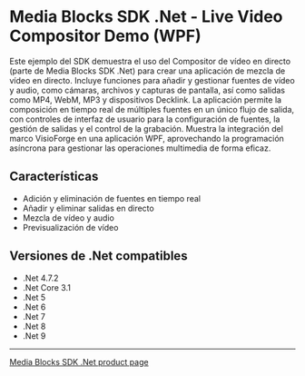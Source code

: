 # Media Blocks SDK .Net - Live Video Compositor Demo (WPF)

Este ejemplo del SDK demuestra el uso del Compositor de vídeo en directo (parte de Media Blocks SDK .Net) para crear una aplicación de mezcla de vídeo en directo. Incluye funciones para añadir y gestionar fuentes de vídeo y audio, como cámaras, archivos y capturas de pantalla, así como salidas como MP4, WebM, MP3 y dispositivos Decklink. La aplicación permite la composición en tiempo real de múltiples fuentes en un único flujo de salida, con controles de interfaz de usuario para la configuración de fuentes, la gestión de salidas y el control de la grabación. Muestra la integración del marco VisioForge en una aplicación WPF, aprovechando la programación asíncrona para gestionar las operaciones multimedia de forma eficaz.

## Características

- Adición y eliminación de fuentes en tiempo real
- Añadir y eliminar salidas en directo
- Mezcla de vídeo y audio
- Previsualización de vídeo

## Versiones de .Net compatibles

- .Net 4.7.2
- .Net Core 3.1
- .Net 5
- .Net 6
- .Net 7
- .Net 8
- .Net 9

---

[Media Blocks SDK .Net product page](https://www.visioforge.com/media-blocks-sdk)
